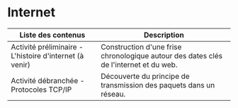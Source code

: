# Internet

| Liste des contenus                              | Description                         |
| ----------------------------------------------- | ----------------------------------- |
| Activité préliminaire - L'histoire d'internet (à venir) | Construction d'une frise chronologique autour des dates clés de l'internet et du web. |
| Activité débranchée - Protocoles TCP/IP | Découverte du principe de transmission des paquets dans un réseau. |